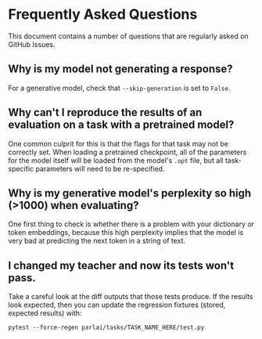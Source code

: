 # Frequently Asked Questions

This document contains a number of questions that are regularly asked on GitHub Issues.

## Why is my model not generating a response?

For a generative model, check that `--skip-generation` is set to `False`.

## Why can't I reproduce the results of an evaluation on a task with a pretrained model?

One common culprit for this is that the flags for that task may not be
correctly set. When loading a pretrained checkpoint, all of the parameters for
the model itself will be loaded from the model's `.opt` file, but all
task-specific parameters will need to be re-specified.


## Why is my generative model's perplexity so high (>1000) when evaluating?

One first thing to check is whether there is a problem with your dictionary or
token embeddings, because this high perplexity implies that the model is very
bad at predicting the next token in a string of text.

## I changed my teacher and now its tests won't pass.

Take a careful look at the diff outputs that those tests produce. If the results
look expected, then you can update the regression fixtures (stored, expected
results) with:

`pytest --force-regen parlai/tasks/TASK_NAME_HERE/test.py`

